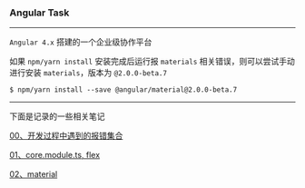 ### Angular Task

----

`Angular 4.x` 搭建的一个企业级协作平台

如果 `npm/yarn install` 安装完成后运行报 `materials` 相关错误，则可以尝试手动进行安装 `materials`，版本为 `@2.0.0-beta.7`

```
$ npm/yarn install --save @angular/material@2.0.0-beta.7
```

----

下面是记录的一些相关笔记

[00、开发过程中遇到的报错集合](https://github.com/hanekaoru/Angular-Task/blob/master/note/00.md)

[01、core.module.ts, flex](https://github.com/hanekaoru/Angular-Task/blob/master/note/01.md)

[02、material](https://github.com/hanekaoru/Angular-Task/blob/master/note/02.md)